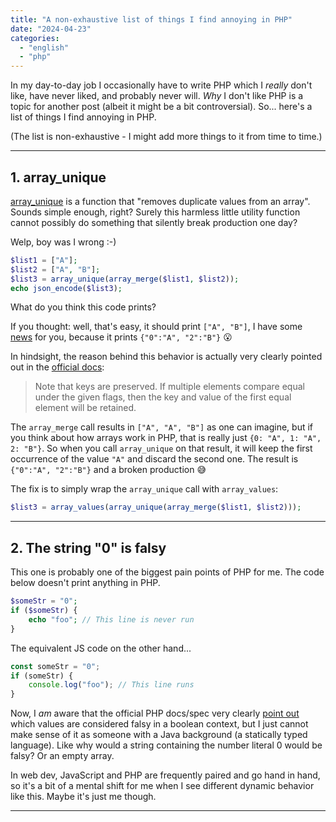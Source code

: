 ```yaml
---
title: "A non-exhaustive list of things I find annoying in PHP"
date: "2024-04-23"
categories: 
  - "english"
  - "php"
---
```


In my day-to-day job I occasionally have to write PHP which I *really* don't like, have never liked, and probably never will. *Why* I don't like PHP is a topic for another post (albeit it might be a bit controversial). So... here's a list of things I find annoying in PHP.

(The list is non-exhaustive - I might add more things to it from time to time.)

---

## 1. array_unique

[array_unique](https://www.php.net/manual/en/function.array-unique.php) is a function that "removes duplicate values from an array". Sounds simple enough, right? Surely this harmless little utility function cannot possibly do something that silently break production one day?

Welp, boy was I wrong :-)

```php
$list1 = ["A"];
$list2 = ["A", "B"];
$list3 = array_unique(array_merge($list1, $list2));
echo json_encode($list3);
```

What do you think this code prints?

If you thought: well, that's easy, it should print `["A", "B"]`, I have some [news](https://onlinephp.io/c/e9b4d) for you, because it prints `{"0":"A", "2":"B"}` 😮

In hindsight, the reason behind this behavior is actually very clearly pointed out in the [official docs](https://www.php.net/manual/en/function.array-unique.php):
> Note that keys are preserved. If multiple elements compare equal under the given flags, then the key and value of the first equal element will be retained.

The `array_merge` call results in `["A", "A", "B"]` as one can imagine, but if you think about how arrays work in PHP, that is really just `{0: "A", 1: "A", 2: "B"}`. So when you call `array_unique` on that result, it will keep the first occurrence of the value `"A"` and discard the second one. The result is `{"0":"A", "2":"B"}` and a broken production 😅

The fix is to simply wrap the `array_unique` call with `array_values`:
```php
$list3 = array_values(array_unique(array_merge($list1, $list2)));
```

---

## 2. The string "0" is falsy

This one is probably one of the biggest pain points of PHP for me. The code below doesn't print anything in PHP.

```php
$someStr = "0";
if ($someStr) {
    echo "foo"; // This line is never run
}
```

The equivalent JS code on the other hand...

```javascript
const someStr = "0";
if (someStr) {
    console.log("foo"); // This line runs
}
```

Now, I *am* aware that the official PHP docs/spec very clearly [point out](https://www.php.net/manual/en/language.types.boolean.php) which values are considered falsy in a boolean context, but I just cannot make sense of it as someone with a Java background (a statically typed language). Like why would a string containing the number literal 0 would be falsy? Or an empty array.

In web dev, JavaScript and PHP are frequently paired and go hand in hand, so it's a bit of a mental shift for me when I see different dynamic behavior like this. Maybe it's just me though.

---
